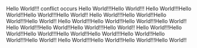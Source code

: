 Hello World!!!
conflict occurs
Hello World!!!Hello World!!!
Hello World!!!Hello World!!Hello World!!!Hello World!!
Hello World!!!Hello World!!Hello World!!!Hello World!!
Hello World!!!Hello World!!Hello World!!!Hello World!!
Hello World!!!Hello World!!Hello World!!!Hello World!!
Hello World!!!Hello World!!Hello World!!!Hello World!!Hello World!!!Hello World!!Hello World!!!Hello World!!
Hello World!!!Hello World!!Hello World!!!Hello World!!
